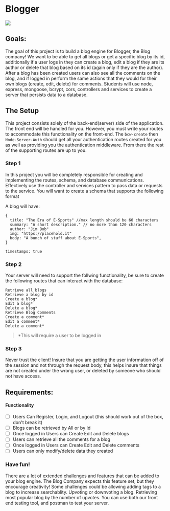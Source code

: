 # Blogger

![](https://images.unsplash.com/photo-1499750310107-5fef28a66643?ixlib=rb-1.2.1&ixid=eyJhcHBfaWQiOjEyMDd9&auto=format&fit=crop&w=1950&q=80)
## Goals:
The goal of this project is to build a blog engine for Blogger, the Blog company! We want to be able to get all blogs or get a specific blog by its id, additionally if a user logs in they can create a blog, edit a blog if they are its author or delete that blog based on its id (again only if they are the author). After a blog has been created users can also see all the comments on the blog, and if logged in perform the same actions that they would for their own blogs (create, edit, delete) for comments. Students will use node, express, mongoose, bcrypt, cors, controllers and services to create a server that persists data to a database. 

## The Setup

This project consists solely of the back-end(server) side of the application. The front end will be handled for you. However, you must write your routes to accommodate this functionality on the front-end. The `bcw-create` then `Node-Server-Auth` should get all your authentication routes created for you as well as providing you the authentication middleware. From there the rest of the supporting routes are up to you.

### Step 1
In this project you will be completely responsible for creating and implementing the routes, schema, and database communications. Effectively use the controller and services pattern to pass data or requests to the service. You will want to create a schema that supports the following format

A blog will have:

    {
      title: "The Era of E-Sports" //max length should be 60 characters
      summary: "A short description." // no more than 120 characters
      author: "Jim Bob" 
      img: "https://placehold.it"
      body: "A bunch of stuff about E-Sports", 
    }
    
    timestamps: true

### Step 2
Your server will need to support the follwing functionality, be sure to create the following routes that can interact with the database:

    Retrieve all blogs
    Retrieve a blog by id
    Create a blog*
    Edit a blog*
    Delete a blog*
    Retrieve Blog Comments
    Create a comment*
    Edit a comment*
    Delete a comment*
    
> *This will require a user to be logged in

### Step 3 
Never trust the client! Insure that you are getting the user information off of the session and not through the request body, this helps insure that things are not created under the wrong user, or deleted by someone who should not have access.

## Requirements:


#### Functionality
- [ ] Users Can Register, Login, and Logout (this should work out of the box, don't break it)
- [ ] Blogs can be retrieved by All or by Id
- [ ] Once logged in Users can Create Edit and Delete blogs
- [ ] Users can retrieve all the comments for a blog
- [ ] Once logged in Users can Create Edit and Delete comments
- [ ] Users can only modify/delete data they created

### Have fun!
There are a lot of extended challenges and features that can be added to your blog engine. The Blog Company expects this feature set, but they encourage creativity! Some challenges could be allowing adding tags to a blog to increase searchablity. Upvoting or downvoting a blog. Retrieving most popular blog by the number of upvotes. You can use both our front end testing tool, and postman to test your server.

